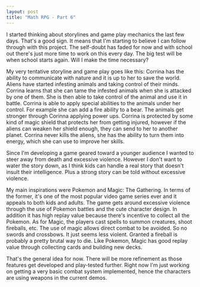 ```yaml
---
layout: post
title: "Math RPG - Part 6"
---
```


I started thinking about storylines and game play mechanics the last few days. That's a good sign. It means that I'm starting to believe I can follow through with this project. The self-doubt has faded for now and with school out there's just more time to work on this every day. The big test will be when school starts again. Will I make the time necessary?

My very tentative storyline and game play goes like this: Corrina has the ability to communicate with nature and it is up to her to save the world. Aliens have started infesting animals and taking control of their minds. Corrina learns that she can tame the infested animals when she is attacked by one of them. She is then able to take control of the animal and use it in battle. Corrina is able to apply special abilities to the animals under her control. For example she can add a fire ability to a bear. The animals get stronger through Corinna applying power ups. Corrina is protected by some kind of magic shield that protects her from getting injured, however if the aliens can weaken her shield enough, they can send to her to another planet. Corrina never kills the aliens, she has the ability to turn them into energy, which she can use to improve her skills.

Since I'm developing a game geared toward a younger audience I wanted to steer away from death and excessive violence. However I don't want to water the story down, as I think kids can handle a real story that doesn't insult their intelligence. Plus a strong story can be told without excessive violence.

My main inspirations were Pokemon and Magic: The Gathering. In terms of the former, it's one of the most popular video game series ever and it appeals to both kids and adults. The game gets around excessive violence through the use of Pokemon battles and the cute character design. In addition it has high replay value because there's incentive to collect all the Pokemon. As for Magic, the players cast spells to summon creatures, shoot fireballs, etc. The use of magic allows direct combat to be avoided. So no swords and crossbows. It just seems less violent. Granted a fireball is probably a pretty brutal way to die. Like Pokemon, Magic has good replay value through collecting cards and building new decks.

That's the general idea for now. There will be more refinement as those features get developed and play-tested further. Right now I'm just working on getting a very basic combat system implemented, hence the characters are using weapons in the current demos.